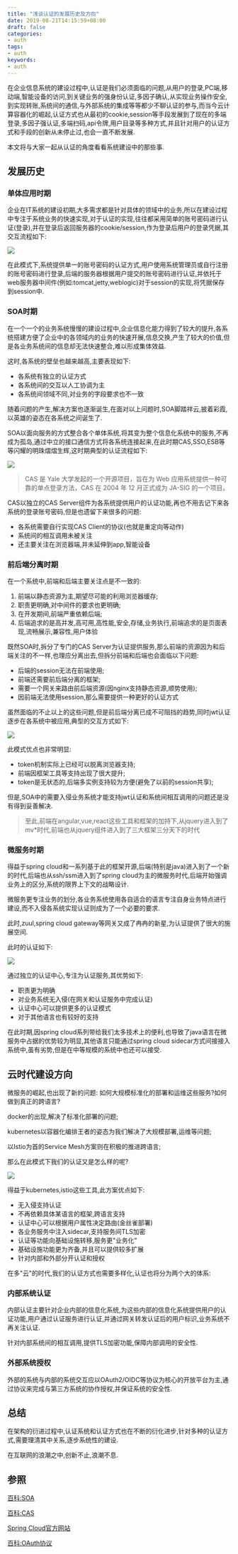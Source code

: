 ```yaml
---
title: "浅谈认证的发展历史及方向"
date: 2019-08-21T14:15:59+08:00
draft: false
categories:
- auth
tags:
- auth
keywords:
- auth
---
```


在企业信息系统的建设过程中,认证是我们必须面临的问题,从用户的登录,PC端,移动端,智能设备的访问,到关键业务的强身份认证,多因子确认,从实现业务操作安全,到实现转账,系统间的通信,与外部系统的集成等等都少不聊认证的参与,而当今云计算容器化的崛起,认证方式也从最初的cookie,session等手段发展到了现在的多端登录,多因子强认证,多端扫码,api令牌,用户目录等多种方式,并且针对用户的认证方式和手段的创新从未停止过,也会一直不断发展.

本文将与大家一起从认证的角度看看系统建设中的那些事.
<!--more-->
## 发展历史

### 单体应用时期

企业在IT系统的建设初期,大多需求都是针对具体的领域中的业务,所以在建设过程中专注于系统业务的快速实现,对于认证的实现,往往都采用简单的账号密码进行认证(登录),并在登录后返回服务器的cookie/session,作为登录后用户的登录凭据,其交互流程如下:

<img src="/post/分布式/浅谈认证/img_1.png"/>

在此模式下,系统提供单一的账号密码的认证方式,用户使用系统管理员或自行注册的账号密码进行登录,后端的服务器根据用户提交的账号密码进行认证,并依托于web服务器中间件(例如:tomcat,jetty,weblogic)对于session的实现,将凭据保存到session中.

### SOA时期

在一个一个的业务系统慢慢的建设过程中,企业信息化能力得到了较大的提升,各系统搭建方便了企业中的各领域内的业务的快速开展,信息交换,产生了较大的价值,但是各业务系统间的信息却无法快速整合,难以形成集体效益.

这时,各系统的壁垒也越来越高,主要表现如下:

- 各系统有独立的认证方式
- 各系统间的交互以人工协调为主
- 各系统间领域不同,对业务的字段要求也不一致

随着问题的产生,解决方案也逐渐诞生,在面对以上问题时,SOA脚踏祥云,披着彩霞,以英雄的姿态在各系统之间诞生了.

SOA以面向服务的方式整合各个单体系统,将其变为整个信息化系统中的服务,不再成为孤岛,通过中立的接口通信方式将各系统连接起来,在此时期CAS,SSO,ESB等等闪耀的明珠熠熠生辉,这时期典型的认证流程如下:

<img src="/post/分布式/浅谈认证/img_2.png"/>

> CAS 是 Yale 大学发起的一个开源项目，旨在为 Web 应用系统提供一种可靠的单点登录方法，CAS 在 2004 年 12 月正式成为 JA-SIG 的一个项目。

CAS以独立的CAS Server组件为各系统提供用户的认证功能,再也不用去记下来各系统的登录账号密码,但是也遗留下来很多的问题:

- 各系统需要自行实现CAS Client的协议(也就是重定向等动作)
- 系统间的相互调用未被关注
- 还主要关注在浏览器端,并未延伸到app,智能设备

### 前后端分离时期

在一个系统中,前端和后端主要关注点是不一致的:

1. 前端以静态资源为主,期望尽可能的利用浏览器缓存;
2. 职责更明确,对中间件的要求也更明确;
3. 在开发期间,前端严重依赖后端;
4. 后端追求的是高并发,高可用,高性能,安全,存储,业务执行,前端追求的是页面表现,流畅展示,兼容性,用户体验

既然SOA时,拆分了专门的CAS Server为认证提供服务,那么前端的资源因为和后端关注的不一样,也理应分离出去,但拆分前端和后端也会面临以下问题:

- 后端的session无法在前端使用;
- 前端还需要前后端分离的框架;
- 需要一个网关来路由前后端资源(因nginx支持静态资源,顺势使用);
- 因前端无法使用session,那么需要提供一种更好的认证方式

虽然面临的不止以上的这些问题,但是前后端分离已成不可阻挡的趋势,同时jwt认证逐步在各系统中被应用,典型的交互方式如下:

<img src="/post/分布式/浅谈认证/img_3.png"/>

此模式优点也非常明显:

- token机制实际上已经可以脱离浏览器支持;
- 前端因框架工具等支持出现了很大提升;
- token是无状态的,后端多实例支持较为方便(避免了以前的session共享);

但是,SOA中的需要入侵业务系统才能支持jwt认证和系统间相互调用的问题还是没有得到妥善解决.

> 至此,前端在angular,vue,react这些工具和框架的加持下,从jquery进入到了mv*时代,前端也从jquery组件进入到了三大框架三分天下的时代

### 微服务时期

得益于spring cloud和一系列基于此的框架开源,后端(特别是java)进入到了一个新的时代,后端也从ssh/ssm进入到了spring cloud为主的微服务时代,后端开始强调业务上的区分,系统的限界上下文的战略设计.

微服务更专注业务的划分,各业务系统使用各自适合的语言专注自身业务特点进行建设,而不入侵各系统实现认证则成为了一个必要的要求.

此时,zuul,spring cloud gateway等网关又成了冉冉的新星,为认证提供了很大的施展空间.

此时的认证如下:

<img src="/post/分布式/浅谈认证/img_4.png"/>

通过独立的认证中心,专注为认证服务,其优势如下:

- 职责更为明确
- 对业务系统无入侵(在网关和认证服务中完成认证)
- 认证中心可以提供更多的认证模式
- 对于其他语言也有较好的支持

在此时期,因spring cloud系列带给我们太多技术上的便利,也导致了java语言在微服务中占据的优势较为明显,其他语言只能通过spring cloud sidecar方式间接接入系统中,虽有劣势,但是在中等规模的系统中也还可以接受.

## 云时代建设方向

微服务的崛起,也出现了新的问题: 如何大规模标准化的部署和运维这些服务?如何做到真正的跨语言?

docker的出现,解决了标准化部署的问题;

kubernetes以容器化编排王者的姿态为我们解决了大规模部署,运维等问题;

以Istio为首的Service Mesh方案则在积极的推进跨语言;

那么在此模式下我们的认证又是怎么样的呢?

<img src="/post/分布式/浅谈认证/img_5.png"/>

得益于kubernetes,istio这些工具,此方案优点如下:

- 无入侵支持认证
- 不再依赖具体某语言的框架,跨语言支持
- 认证中心可以根据用户属性决定路由(金丝雀部署)
- 各业务服务中注入sidecar,支持服务间TLS加密
- 认证等功能向基础设施转移,服务更"业务化"
- 基础设施功能更为齐备,并且可以提供较多扩展
- 针对内部和外部分开认证和授权

在多"云"的时代,我们的认证方式也需要多样化,认证也将分为两个大的体系:

### 内部系统认证

内部认证主要针对企业内部的信息化系统,为这些内部的信息化系统提供用户的认证功能,用户通过认证服务进行认证,并通过网关转发认证后的用户标识,业务系统不再关注认证.

针对内部系统间的相互调用,提供TLS加密功能,保障内部调用的安全性.

### 外部系统授权

外部的系统与内部的系统交互应以OAuth2/OIDC等协议为核心的开放平台为主,通过协议来完成与第三方系统的协作授权,并保证系统的安全性.

## 总结

在架构的衍进过程中,认证系统和认证方式也在不断的衍化进步,针对多种的认证方式,需要理清其中关系,逐步系统性的建设.

在互联网的浪潮之中,创新不止,浪潮不息.

## 参照

[百科:SOA](https://baike.baidu.com/item/SOA/2140650?fr=aladdin)

[百科:CAS](https://baike.baidu.com/item/CAS/1329561?fr=aladdin)

[Spring Cloud官方网站](https://spring.io/projects/spring-cloud)

[百科:OAuth协议](https://baike.baidu.com/item/oAuth/7153134)